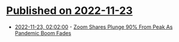 # [Published on 2022-11-23](index.md)

* [2022-11-23, 02:02:00](https://news.slashdot.org/story/22/11/22/2157253/zoom-shares-plunge-90-from-peak-as-pandemic-boom-fades?utm_source=rss1.0mainlinkanon&utm_medium=feed) - [Zoom Shares Plunge 90% From Peak As Pandemic Boom Fades](https://news.slashdot.org/story/22/11/22/2157253/zoom-shares-plunge-90-from-peak-as-pandemic-boom-fades?utm_source=rss1.0mainlinkanon&utm_medium=feed)
